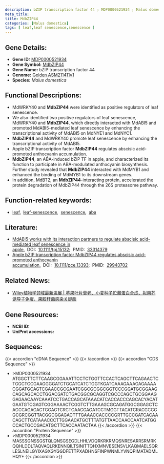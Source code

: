 ```yaml
---
description: bZIP transcription factor 44 ; MDP0000521934 ; Malus domestica
meta_title:
title: MdbZIP44
categories: [Malus domestica]
tags: [ leaf,leaf senescence,senescence ]
---
```


## Gene Details:
- **Gene ID:**	[MDP0000521934]()
- **Gene Symbol:** <u>MdbZIP44</u>
- **Gene Name:** bZIP transcription factor 44
- **Genome:** [Golden ASM211411v1](https://ensembl.gramene.org/Malus_domestica_golden/Info/Index)
- **Species:** *Malus domestica*

## Functional Descriptions:
   - MdWRKY40 and **MdbZIP44** were identified as positive regulators of leaf senescence.
   - We also identified two positive regulators of leaf senescence, MdWRKY40 and **MdbZIP44**, which directly interacted with MdABI5 and promoted MdABI5-mediated leaf senescence by enhancing the transcriptional activity of MdABI5 on MdNYE1 and MdNYC1.
   - **MdbZIP44** and MdWRKY40 promote leaf senescence by enhancing the transcriptional activity of MdABI5.
   - Apple bZIP transcription factor **MdbZIP44** regulates abscisic acid-promoted anthocyanin accumulation.
   - **MdbZIP44**, an ABA-induced bZIP TF in apple, and characterized its function to participate in ABA-modulated anthocyanin biosynthesis. Further study revealed that **MdbZIP44** interacted with MdMYB1 and enhanced the binding of MdMYB1 to its downstream genes.
   - In addition, MdBT2, an **MdbZIP44**-interacting protein, accelerated the protein degradation of MdbZIP44 through the 26S proteasome pathway.

## Function-related keywords:
   - [leaf](/tags/leaf/),&nbsp;&nbsp;[leaf-senescence](/tags/leaf-senescence/),&nbsp;&nbsp;[senescence](/tags/senescence/),&nbsp;&nbsp;[aba](/tags/aba/)

## Literature:
   - [MdABI5 works with its interaction partners to regulate abscisic acid-mediated leaf senescence in apple.](https://onlinelibrary.wiley.com/doi/10.1111/tpj.15132)&nbsp;&nbsp;DOI:&nbsp;&nbsp;[10.1111/tpj.15132](https://onlinelibrary.wiley.com/doi/10.1111/tpj.15132);&nbsp;&nbsp;PMID:&nbsp;&nbsp;[33314379](https://pubmed.ncbi.nlm.nih.gov/33314379/)
   - [Apple bZIP transcription factor MdbZIP44 regulates abscisic acid-promoted anthocyanin accumulation.](https://doi.org/10.1111/pce.13393)&nbsp;&nbsp;DOI:&nbsp;&nbsp;[10.1111/pce.13393](https://doi.org/10.1111/pce.13393);&nbsp;&nbsp;PMID:&nbsp;&nbsp;[29940702](https://pubmed.ncbi.nlm.nih.gov/29940702/)

## Related News:
   - [Wiley植物学领域最新进展 | 苹果叶片衰老、小麦种子贮藏蛋白合成、拟南芥诱导子免疫、果胶杆菌感染关键酶](https://mp.weixin.qq.com/s?__biz=Mzg3MDEwNDEyMg==&mid=2247502037&idx=5&sn=e6b87526f0c92b9911a727568d562160&chksm=ce906580f9e7ec9696827a4452e503dfcfffb51b9462aed08427d8baac55f4cc711fee08f198&scene=27#wechat_redirect)

## Gene Resources:
- **NCBI ID:**  [](https://www.ncbi.nlm.nih.gov/gene/?term=)
- **UniProt accessions:** [](https://www.uniprot.org/uniprotkb//entry)



## Sequences:
{{< accordion "cDNA Sequence" >}}
{{< /accordion >}}
{{< accordion "CDS Sequence" >}}
- \>MDP0000521934<br>
ATGGCTTCTTCAAGCGGAAATTCCTCTGGTTCCACTCAGCTTCAGAACTCTGGCTCCGAAGGGGATCTGCATCATCTGGTKGATCAAAGAAAGAGAAAACGGATGCAGTCGAACCGCGAATCGGCGCGGCGGTCCCGGATGCGGAAGCAGCAGCACCTGGACGATCTGACGGCGCAGGTCGCCCAGCTGCGGAAGGAGAACAAYCAAATCCTGACCAGCATAAACATCACCACCCAGCACYACATGAATGTCGAGTCGGAAAACTCGGTCTTGAAAGCGCAGATGGCGGAGCTCAGCCAGAGACTGGAGTCRCTCAACGAGATCCTMGGTTACATCRACGCCGGCGRCGGTTACGGCGGAGACTTTGAAACCACCCCGRTTGCCGATCACAACAGCTTCATAAACCCTTGGAACATGCTTTATGTTAACCAACCAATCATGGCCACTGCCGACATGCTTCACCAATACTAA
{{< /accordion >}}
{{< accordion "Protein Sequence" >}}
- \>MDP0000521934<br>
MASSSGNSSGSTQLQNSGSEGDLHHLVDQRKRKRMQSNRESARRSRMRKQQHLDDLTAQVAQLRKENNQILTSINITTQHXMNVESENSVLKAQMAELSQRLESLNEILGYIXAGXGYGGDFETTPXADHNSFINPWNMLYVNQPIMATADMLHQY*
{{< /accordion >}}
